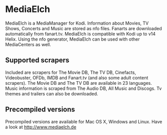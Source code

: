 MediaElch
=========

MediaElch is a MediaManager for Kodi. Information about Movies, TV Shows, Concerts and Music are stored as nfo files. Fanarts are downloaded automatically from fanart.tv.
MediaElch is compatible with Kodi up to v14 Helix. Using the nfo generator, MediaElch can be used with other MediaCenters as well.

Supported scrapers
------------------

Included are scrapers for The Movie DB, The TV DB, Cinefacts, Videobuster, OFDb, IMDB and Fanart.tv (and also some adult content scrapers).
The Movie DB and The TV DB are available in 23 languages.
Music information is scraped from The Audio DB, All Music and Discogs.
Tv themes and trailers can also be downloaded.

Precompiled versions
--------------------

Precompiled versions are available for Mac OS X, Windows and Linux.
Have a look at http://www.mediaelch.de
